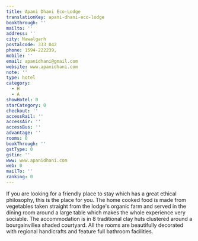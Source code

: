 ```yaml
---
title: Apani Dhani Eco-Lodge
translationKey: apani-dhani-eco-lodge
bookthrough: ''
mailto: ''
address: ''
city: Nawalgarh
postalcode: 333 042
phone: 1594-222239,
mobile: ''
email: apanidhani@gmail.com
website: www.apanidhani.com
note: ''
type: hotel
category:
  - H
  - A
showHotel: 0
starCategory: 0
checkout: ''
accessRail: ''
accessAir: ''
accessBus: ''
advantage: ''
rooms: 0
bookThrough: ''
gstType: 0
gstin: ''
www: www.apanidhani.com
web: 0
mailTo: ''
ranking: 0
---
```













If you are looking for a friendly place to stay which has a great ethical philosophy, this is the place for you. The home cooked food is made from vegetables taken straight from the lodge's organic farm and served in the dining room around a large table which makes the whole experience very sociable.     The accommodation is in 8 traditional clay huts clustered around a bourgainvillea shaded courtyard. All the rooms are beautifully decorated with regional handicrafts and feature full bathroom facilities.